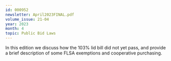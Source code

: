 ```yaml
---
id: 000952
newsletter: April2023FINAL.pdf
volume_issue: 21-04
year: 2023
month: 4
topic: Public Bid Laws
---
```


In this edition we discuss how the 103% lid bill did not yet pass, and provide a brief description of some FLSA exemptions and cooperative purchasing.